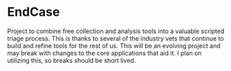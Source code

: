 # EndCase
Project to combine free collection and analysis tools into a valuable scripted triage process. 
This is thanks to several of the industry vets that continue to build and refine tools for the rest of us.
This will be an evolving project and may break with changes to the core applications that aid it. I plan on utilizing this, so breaks should be short lived. 
